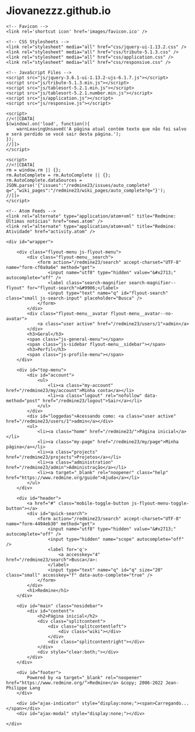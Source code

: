 # Jiovanezzz.github.io
<!DOCTYPE html>
<html lang="pt-BR">
<head>
    <meta charset="utf-8" />
    <meta http-equiv="X-UA-Compatible" content="IE=edge"/>
    <title>Redmine</title>
    <meta name="viewport" content="width=device-width, initial-scale=1">
    <meta name="description" content="Redmine" />
    <meta name="keywords" content="issue,bug,tracker" />
    <meta name="csrf-param" content="authenticity_token" />
    <meta name="csrf-token" content="NwbjiKebRGEvSy4iiiHzullqgH/Eg+8Zykv+e0g1mGHZdAL8vbPTzXaE59lifmDy1O0teqHvv+mPXb/3tM6emQ==" />
    
    <!-- Favicon -->
    <link rel='shortcut icon' href='images/favicon.ico' />

    <!-- CSS Stylesheets -->
    <link rel="stylesheet" media="all" href="css/jquery-ui-1.13.2.css" />
    <link rel="stylesheet" media="all" href="css/tribute-5.1.3.css" />
    <link rel="stylesheet" media="all" href="css/application.css" />
    <link rel="stylesheet" media="all" href="css/responsive.css" />

    <!-- JavaScript Files -->
    <script src="js/jquery-3.6.1-ui-1.13.2-ujs-6.1.7.js"></script>
    <script src="js/tribute-5.1.3.min.js"></script>
    <script src="js/tablesort-5.2.1.min.js"></script>
    <script src="js/tablesort-5.2.1.number.min.js"></script>
    <script src="js/application.js"></script>
    <script src="js/responsive.js"></script>

    <script>
    //<![CDATA[
    $(window).on('load', function(){ 
        warnLeavingUnsaved('A página atual contém texto que não foi salvo e será perdido se você sair desta página.');
    });
    //]]>
    </script>

    <script>
    //<![CDATA[
    rm = window.rm || {};
    rm.AutoComplete = rm.AutoComplete || {};
    rm.AutoComplete.dataSources = JSON.parse('{"issues":"/redmine23/issues/auto_complete?q=","wiki_pages":"/redmine23/wiki_pages/auto_complete?q="}');
    //]]>
    </script>

    <!-- Atom Feeds -->
    <link rel="alternate" type="application/atom+xml" title="Redmine: Últimas notícias" href="news.atom" />
    <link rel="alternate" type="application/atom+xml" title="Redmine: Atividade" href="activity.atom" />
</head>

<body class="controller-welcome action-index avatars-off">

    <div id="wrapper">

        <div class="flyout-menu js-flyout-menu">
            <div class="flyout-menu__search">
                <form action="/redmine23/search" accept-charset="UTF-8" name="form-cf0a9a6e" method="get">
                    <input name="utf8" type="hidden" value="&#x2713;" autocomplete="off" />
                    <label class="search-magnifier search-magnifier--flyout" for="flyout-search">&#9906;</label>
                    <input type="text" name="q" id="flyout-search" class="small js-search-input" placeholder="Busca" />
                </form>
            </div>
            <div class="flyout-menu__avatar flyout-menu__avatar--no-avatar">
                <a class="user active" href="/redmine23/users/1">admin</a>
            </div>
            <h3>Geral</h3>
            <span class="js-general-menu"></span>
            <span class="js-sidebar flyout-menu__sidebar"></span>
            <h3>Perfil</h3>
            <span class="js-profile-menu"></span>
        </div>

        <div id="top-menu">
            <div id="account">
                <ul>
                    <li><a class="my-account" href="/redmine23/my/account">Minha conta</a></li>
                    <li><a class="logout" rel="nofollow" data-method="post" href="/redmine23/logout">Sair</a></li>
                </ul>
            </div>
            <div id="loggedas">Acessando como: <a class="user active" href="/redmine23/users/1">admin</a></div>
            <ul>
                <li><a class="home" href="/redmine23/">Página inicial</a></li>
                <li><a class="my-page" href="/redmine23/my/page">Minha página</a></li>
                <li><a class="projects" href="/redmine23/projects">Projetos</a></li>
                <li><a class="administration" href="/redmine23/admin">Administração</a></li>
                <li><a target="_blank" rel="noopener" class="help" href="https://www.redmine.org/guide">Ajuda</a></li>
            </ul>
        </div>

        <div id="header">
            <a href="#" class="mobile-toggle-button js-flyout-menu-toggle-button"></a>
            <div id="quick-search">
                <form action="/redmine23/search" accept-charset="UTF-8" name="form-4494eb30" method="get">
                    <input name="utf8" type="hidden" value="&#x2713;" autocomplete="off" />
                    <input type="hidden" name="scope" autocomplete="off" />
                    <label for='q'>
                        <a accesskey="4" href="/redmine23/search">Busca</a>:
                    </label>
                    <input type="text" name="q" id="q" size="20" class="small" accesskey="f" data-auto-complete="true" />
                </form>
            </div>
            <h1>Redmine</h1>
        </div>

        <div id="main" class="nosidebar">
            <div id="content">
                <h2>Página inicial</h2>
                <div class="splitcontent">
                    <div class="splitcontentleft">
                        <div class="wiki"></div>
                    </div>
                    <div class="splitcontentright"></div>
                </div>
                <div style="clear:both;"></div>
            </div>
        </div>

        <div id="footer">
            Powered by <a target="_blank" rel="noopener" href="https://www.redmine.org/">Redmine</a> &copy; 2006-2022 Jean-Philippe Lang
        </div>

        <div id="ajax-indicator" style="display:none;"><span>Carregando...</span></div>
        <div id="ajax-modal" style="display:none;"></div>

    </div>

</body>
</html>
